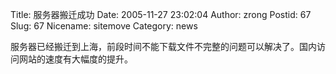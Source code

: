 Title: 服务器搬迁成功
Date: 2005-11-27 23:02:04
Author: zrong
Postid: 67
Slug: 67
Nicename: sitemove
Category: news

服务器已经搬迁到上海，前段时间不能下载文件不完整的问题可以解决了。国内访问网站的速度有大幅度的提升。

